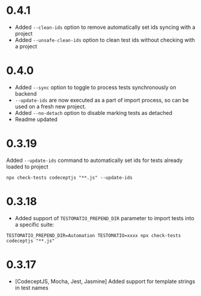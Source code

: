 # 0.4.1

* Added `--clean-ids` option to remove automatically set ids syncing with a project
* Added `--unsafe-clean-ids` option to clean test ids without checking with a project


# 0.4.0

* Added `--sync` option to toggle to process tests synchronously on backend
* `--update-ids` are now executed as a part of import process, so can be used on a fresh new project.
* Added `--no-detach` option to disable marking tests as detached
* Readme updated

# 0.3.19

Added `--update-ids` command to automatically set ids for tests already loaded to project

```
npx check-tests codeceptjs "**.js" --update-ids
```

# 0.3.18

* Added support of `TESTOMATIO_PREPEND_DIR` parameter to import tests into a specific suite:

```
TESTOMATIO_PREPEND_DIR=Automation TESTOMATIO=xxxx npx check-tests codeceptjs "**.js"
```

# 0.3.17

* [CodeceptJS, Mocha, Jest, Jasmine] Added support for template strings in test names
